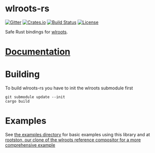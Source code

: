 # wlroots-rs
[![Gitter](https://badges.gitter.im/way-cooler/way-cooler.svg)](https://gitter.im/way-cooler/way-cooler?utm_source=badge&utm_medium=badge&utm_campaign=pr-badge)
[![Crates.io](https://img.shields.io/crates/v/wlroots.svg)](https://crates.io/crates/wlroots)
[![Build Status](https://travis-ci.org/swaywm/wlroots-rs.svg?branch=master)](https://travis-ci.org/swaywm/wlroots-rs/)
[![License](https://img.shields.io/badge/license-MIT-blue.svg)](https://github.com/way-cooler/wlroots-rs/)

Safe Rust bindings for [wlroots](https://github.com/SirCmpwn/wlroots).

# [Documentation](https://docs.rs/wlroots/)

# Building
To build wlroots-rs you have to init the wlroots submodule first

    git submodule update --init
    cargo build

# Examples
See [the examples directory](https://github.com/swaywm/wlroots-rs/tree/master/examples) for basic examples using this library and at [rootston, our clone of the wlroots reference compositor for a more comprehensive example](https://github.com/swaywm/wlroots-rs/tree/master/rootston)
